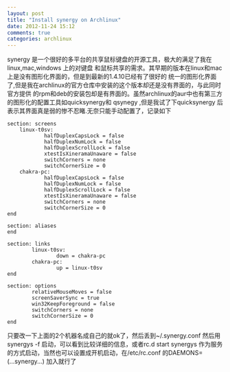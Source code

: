 ```yaml
---
layout: post
title: "Install synergy on Archlinux"
date: 2012-11-24 15:12
comments: true
categories: archlinux
---
```


synergy 是一个很好的多平台的共享鼠标键盘的开源工具，极大的满足了我在linux,mac,windows 上的对键盘
和鼠标共享的需求。其早期的版本在linux和mac上是没有图形化界面的，但是到最新的1.4.10已经有了很好的
统一的图形化界面了,但是我在archlinux的官方仓库中安装的这个版本却还是没有界面的，与此同时官方提供
的rpm和deb的安装包却是有界面的。虽然archlinux的aur中也有第三方的图形化的配置工具如quicksynergy和
qsynegy ,但是我试了下quicksynergy 后表示其界面真是弱的惨不忍睹.无奈只能手动配置了，记录如下

    section: screens
        linux-t0sv:
                halfDuplexCapsLock = false
                halfDuplexNumLock = false
                halfDuplexScrollLock = false
                xtestIsXineramaUnaware = false
                switchCorners = none 
                switchCornerSize = 0
        chakra-pc:
                halfDuplexCapsLock = false
                halfDuplexNumLock = false
                halfDuplexScrollLock = false
                xtestIsXineramaUnaware = false
                switchCorners = none 
                switchCornerSize = 0
    end

    section: aliases
    end

    section: links
            linux-t0sv:
                    down = chakra-pc
            chakra-pc:
                    up = linux-t0sv
    end
    
    section: options
            relativeMouseMoves = false
            screenSaverSync = true
            win32KeepForeground = false
            switchCorners = none 
            switchCornerSize = 0
    end

只要改一下上面的2个机器名成自己的就ok了，然后丢到~/.synergy.conf
然后用synergys -f 启动，可以看到比较详细的信息，或者rc.d start synergys 
作为服务的方式启动，当然也可以设置成开机启动，在/etc/rc.conf 的DAEMONS=
(...synergy...) 加入就行了
